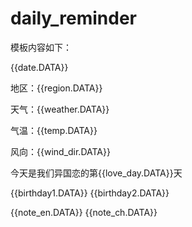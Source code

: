 # daily_reminder

模板内容如下：

{{date.DATA}} 

地区：{{region.DATA}} 

天气：{{weather.DATA}} 

气温：{{temp.DATA}} 

风向：{{wind_dir.DATA}} 

今天是我们异国恋的第{{love_day.DATA}}天 

{{birthday1.DATA}} 
{{birthday2.DATA}}


{{note_en.DATA}} 
{{note_ch.DATA}}

